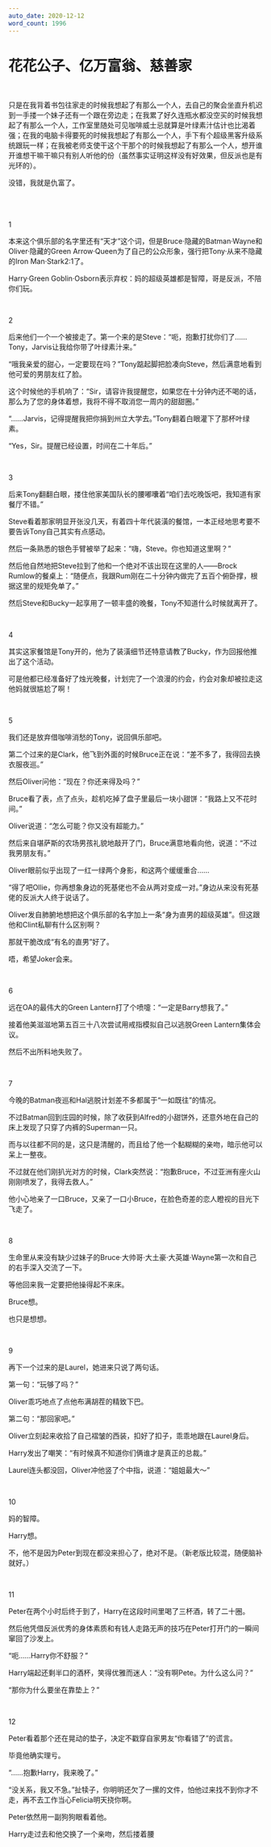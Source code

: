 ```yaml
---
auto_date: 2020-12-12
word_count: 1996
---
```


# 花花公子、亿万富翁、慈善家

<br>

只是在我背着书包往家走的时候我想起了有那么一个人，去自己的聚会坐直升机迟到一手搂一个妹子还有一个跟在旁边走；在我累了好久连瓶水都没空买的时候我想起了有那么一个人，工作室里随处可见咖啡威士忌就算是叶绿素汁估计也比渴着强；在我的电脑卡得要死的时候我想起了有那么一个人，手下有个超级黑客升级系统跟玩一样；在我被老师支使干这个干那个的时候我想起了有那么一个人，想开谁开谁想干嘛干嘛只有别人听他的份（虽然事实证明这样没有好效果，但反派也是有光环的）。

没错，我就是仇富了。

<br>

<br>
<br>
1

本来这个俱乐部的名字里还有“天才”这个词，但是Bruce·隐藏的Batman·Wayne和Oliver·隐藏的Green Arrow·Queen为了自己的公众形象，强行把Tony·从来不隐藏的Iron Man·Stark2:1了。

Harry·Green Goblin·Osborn表示弃权：妈的超级英雄都是智障，哥是反派，不陪你们玩。

<br>

2

后来他们一个一个被接走了。第一个来的是Steve：“呃，抱歉打扰你们了……Tony，Jarvis让我给你带了叶绿素汁来。”

“哦我亲爱的甜心，一定要现在吗？”Tony踮起脚把脸凑向Steve，然后满意地看到他可爱的男朋友红了脸。

这个时候他的手机响了：“Sir，请容许我提醒您，如果您在十分钟内还不喝的话，那么为了您的身体着想，我将不得不取消您一周内的甜甜圈。”

“……Jarvis，记得提醒我把你捐到州立大学去。”Tony翻着白眼灌下了那杯叶绿素。

“Yes，Sir。提醒已经设置，时间在二十年后。”

<br>

3

后来Tony翻翻白眼，搂住他家美国队长的腰嘟囔着“咱们去吃晚饭吧，我知道有家餐厅不错。”

Steve看着那家明显开张没几天，有着四十年代装潢的餐馆，一本正经地思考要不要告诉Tony自己其实有点感动。

然后一条熟悉的银色手臂被举了起来：“嗨，Steve。你也知道这里啊？”

然后他自然地把Steve拉到了他和一个绝对不该出现在这里的人——Brock Rumlow的餐桌上：“随便点，我跟Rum刚在二十分钟内做完了五百个俯卧撑，根据这里的规矩免单了。”

然后Steve和Bucky一起享用了一顿丰盛的晚餐，Tony不知道什么时候就离开了。

<br>

4

其实这家餐馆是Tony开的，他为了装潢细节还特意请教了Bucky，作为回报他推出了这个活动。

可是他都已经准备好了烛光晚餐，计划完了一个浪漫的约会，约会对象却被拉走这他妈就很尴尬了啊！

<br>

5

我们还是放弃借咖啡消愁的Tony，说回俱乐部吧。

第二个过来的是Clark，他飞到外面的时候Bruce正在说：“差不多了，我得回去换衣服夜巡。”

然后Oliver问他：“现在？你还来得及吗？”

Bruce看了表，点了点头，趁机吃掉了盘子里最后一块小甜饼：“我路上又不花时间。”

Oliver说道：“怎么可能？你又没有超能力。”

然后来自堪萨斯的农场男孩礼貌地敲开了门，Bruce满意地看向他，说道：“不过我男朋友有。”

Oliver眼前似乎出现了一红一绿两个身影，和这两个缓缓重合……

“得了吧Ollie，你再想象身边的死基佬也不会从两对变成一对。”身边从来没有死基佬的反派大人终于说话了。

Oliver发自肺腑地想把这个俱乐部的名字加上一条“身为直男的超级英雄”。但这跟他和Clint私聊有什么区别啊？

那就干脆改成“有名的直男”好了。

唔，希望Joker会来。

<br>

6

远在OA的最伟大的Green Lantern打了个喷嚏：“一定是Barry想我了。”

接着他美滋滋地第五百三十八次尝试用戒指模拟自己以逃脱Green Lantern集体会议。

然后不出所料地失败了。

<br>

7

今晚的Batman夜巡和Hal逃脱计划差不多都属于“一如既往”的情况。

不过Batman回到庄园的时候，除了收获到Alfred的小甜饼外，还意外地在自己的床上发现了只穿了内裤的Superman一只。

而与以往都不同的是，这只是清醒的，而且给了他一个黏糊糊的亲吻，暗示他可以呆上一整夜。

不过就在他们刚扒光对方的时候，Clark突然说：“抱歉Bruce，不过亚洲有座火山刚刚喷发了，我得去救人。”

他小心地亲了一口Bruce，又亲了一口小Bruce，在脸色奇差的恋人瞪视的目光下飞走了。

<br>

8

生命里从来没有缺少过妹子的Bruce·大帅哥·大土豪·大英雄·Wayne第一次和自己的右手深入交流了一下。

等他回来我一定要把他操得起不来床。

Bruce想。

也只是想想。

<br>

9

再下一个过来的是Laurel，她进来只说了两句话。

第一句：“玩够了吗？”

Oliver乖巧地点了点他布满胡茬的精致下巴。

第二句：“那回家吧。”

Oliver立刻起来收拾了自己褶皱的西装，扣好了扣子，乖乖地跟在Laurel身后。

Harry发出了嘲笑：“有时候真不知道你们俩谁才是真正的总裁。”

Laurel连头都没回，Oliver冲他竖了个中指，说道：“姐姐最大～”

<br>

10

妈的智障。

Harry想。

不，他不是因为Peter到现在都没来担心了，绝对不是。（新老版比较混，随便脑补就好。）

<br>

11

Peter在两个小时后终于到了，Harry在这段时间里喝了三杯酒，转了二十圈。

然后他凭借反派优秀的身体素质和有钱人走路无声的技巧在Peter打开门的一瞬间窜回了沙发上。

“呃……Harry你不舒服？”

Harry端起还剩半口的酒杯，笑得优雅而迷人：“没有啊Pete。为什么这么问？”

“那你为什么要坐在靠垫上？”

<br>

12

Peter看着那个还在晃动的垫子，决定不戳穿自家男友“你看错了”的谎言。

毕竟他确实理亏。

“……抱歉Harry，我来晚了。”

“没关系，我又不急。”扯犊子，你明明还欠了一摞的文件，怕他过来找不到你才不走，再不去工作当心Felicia明天挠你啊。

Peter依然用一副狗狗眼看着他。

Harry走过去和他交换了一个亲吻，然后搂着腰
